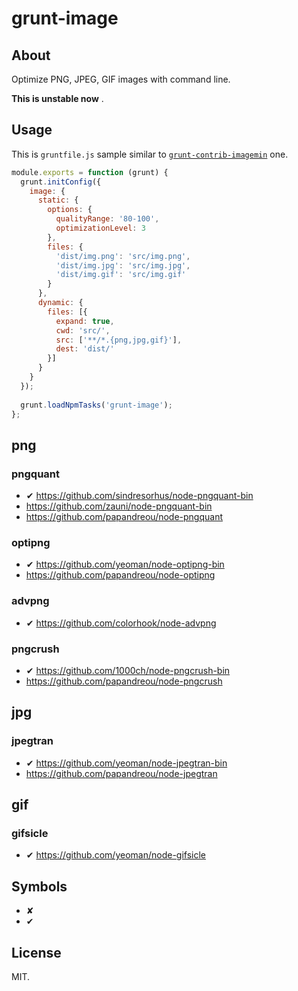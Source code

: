 # grunt-image

## About

Optimize PNG, JPEG, GIF images with command line.

**This is unstable now** .

## Usage

This is `gruntfile.js` sample similar to [`grunt-contrib-imagemin`](https://github.com/gruntjs/grunt-contrib-imagemin) one. 

```js
module.exports = function (grunt) {
  grunt.initConfig({
    image: {
      static: {
        options: {
          qualityRange: '80-100',
          optimizationLevel: 3
        },
        files: { 
          'dist/img.png': 'src/img.png',
          'dist/img.jpg': 'src/img.jpg',
          'dist/img.gif': 'src/img.gif'
        }
      },
      dynamic: {
        files: [{
          expand: true,
          cwd: 'src/', 
          src: ['**/*.{png,jpg,gif}'],
          dest: 'dist/'
        }]
      }
    }
  });
    
  grunt.loadNpmTasks('grunt-image');
};
```

## png

### pngquant

- ✔ https://github.com/sindresorhus/node-pngquant-bin
- https://github.com/zauni/node-pngquant-bin
- https://github.com/papandreou/node-pngquant

### optipng

- ✔ https://github.com/yeoman/node-optipng-bin
- https://github.com/papandreou/node-optipng

### advpng

- ✔ https://github.com/colorhook/node-advpng

### pngcrush

- ✔ https://github.com/1000ch/node-pngcrush-bin
- https://github.com/papandreou/node-pngcrush
 
## jpg

### jpegtran

- ✔ https://github.com/yeoman/node-jpegtran-bin
- https://github.com/papandreou/node-jpegtran

## gif

### gifsicle

- ✔ https://github.com/yeoman/node-gifsicle

## Symbols

- ✘
- ✔

## License

MIT.